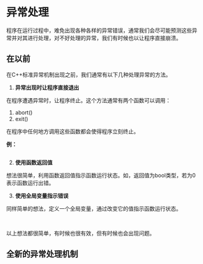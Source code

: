 # 异常处理

程序在运行过程中，难免出现各种各样的异常错误，通常我们会尽可能预测这些异常并对其进行处理，对不好处理的异常，我们有时候也以让程序直接崩溃。

## 在以前

在C++标准异常机制出现之前，我们通常有以下几种处理异常的方法。

1. **异常出现时让程序直接退出**

在程序遭遇异常时，让程序终止。这个方法通常有两个函数可以调用：

1. abort()
2. exit()

在程序中任何地方调用这些函数都会使得程序立刻终止。

**例：**

```c++

```

2. **使用函数返回值**

想法很简单，利用函数返回值指示函数运行状态。如，返回值为bool类型，若为0表示函数运行出错。

3. **使用全局变量指示错误**

同样简单的想法，定义一个全局变量，通过改变它的值指示函数运行状态。

</br>

以上想法都很简单，有时候也很有效，但有时候也会出现问题。

## 全新的异常处理机制





